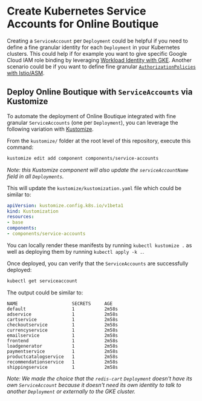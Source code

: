 # Create Kubernetes Service Accounts for Online Boutique

Creating a `ServiceAccount` per `Deployment` could be helpful if you need to define a fine granular identity for each `Deployment` in your Kubernetes clusters. This could help if for example you want to give specific Google Cloud IAM role binding by leveraging [Workload Identity with GKE](https://cloud.google.com/kubernetes-engine/docs/how-to/workload-identity#enable). Another scenario could be if you want to define fine granular [`AuthorizationPolicies` with Istio/ASM](https://cloud.google.com/service-mesh/docs/by-example/authz).

## Deploy Online Boutique with `ServiceAccounts` via Kustomize

To automate the deployment of Online Boutique integrated with fine granular `ServiceAccounts` (one per `Deployment`), you can leverage the following variation with [Kustomize](../..).

From the `kustomize/` folder at the root level of this repository, execute this command:

```bash
kustomize edit add component components/service-accounts
```

_Note: this Kustomize component will also update the `serviceAccountName` field in all `Deployments`._

This will update the `kustomize/kustomization.yaml` file which could be similar to:

```yaml
apiVersion: kustomize.config.k8s.io/v1beta1
kind: Kustomization
resources:
- base
components:
- components/service-accounts
```

You can locally render these manifests by running `kubectl kustomize .` as well as deploying them by running `kubectl apply -k .`.

Once deployed, you can verify that the `ServiceAccounts` are successfully deployed:

```bash
kubectl get serviceaccount
```

The output could be similar to:

```output
NAME                    SECRETS     AGE
default                 1           2m58s
adservice               1           2m58s
cartservice             1           2m58s
checkoutservice         1           2m58s
currencyservice         1           2m58s
emailservice            1           2m58s
frontend                1           2m58s
loadgenerator           1           2m58s
paymentservice          1           2m58s
productcatalogservice   1           2m58s
recommendationservice   1           2m58s
shippingservice         1           2m58s
```

_Note: We made the choice that the `redis-cart` `Deployment` doesn't have its own `ServiceAccount` because it doesn't need its own identity to talk to another `Deployment` or externally to the GKE cluster._
